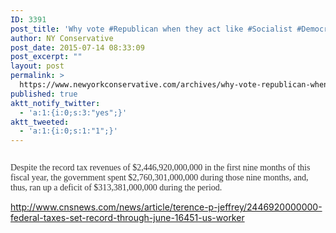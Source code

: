 ```yaml
---
ID: 3391
post_title: 'Why vote #Republican when they act like #Socialist #Democrats #MakeAmericaGreatAgain'
author: NY Conservative
post_date: 2015-07-14 08:33:09
post_excerpt: ""
layout: post
permalink: >
  https://www.newyorkconservative.com/archives/why-vote-republican-when-they-act-like-socialist-democrats-makeamericagreatagain/
published: true
aktt_notify_twitter:
  - 'a:1:{i:0;s:3:"yes";}'
aktt_tweeted:
  - 'a:1:{i:0;s:1:"1";}'
---
```

<p><img src="http://www.newyorkconservative.com/wp-content/uploads/2015/07/071415_1232_WhyvoteRepu1.jpg" alt="" />
	</p><p><span style="color:#333333;font-family:Times New Roman">Despite the record tax revenues of $2,446,920,000,000 in the first nine months of this fiscal year, the government spent $2,760,301,000,000 during those nine months, and, thus, ran up a deficit of $313,381,000,000 during the period.</span>
	</p><p><a href="http://www.cnsnews.com/news/article/terence-p-jeffrey/2446920000000-federal-taxes-set-record-through-june-16451-us-worker">http://www.cnsnews.com/news/article/terence-p-jeffrey/2446920000000-federal-taxes-set-record-through-june-16451-us-worker</a>
	</p>